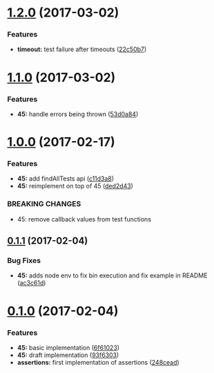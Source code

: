 <a name="1.2.0"></a>
# [1.2.0](https://github.com/TylorS/45/compare/v1.1.0...v1.2.0) (2017-03-02)


### Features

* **timeout:** test failure after timeouts ([22c50b7](https://github.com/TylorS/45/commit/22c50b7))



<a name="1.1.0"></a>
# [1.1.0](https://github.com/TylorS/45/compare/v1.0.0...v1.1.0) (2017-03-02)


### Features

* **45:** handle errors being thrown ([53d0a84](https://github.com/TylorS/45/commit/53d0a84))



<a name="1.0.0"></a>
# [1.0.0](https://github.com/TylorS/45/compare/v0.1.1...v1.0.0) (2017-02-17)


### Features

* **45:** add findAllTests api ([c11d3a8](https://github.com/TylorS/45/commit/c11d3a8))
* **45:** reimplement on top of 45 ([ded2d43](https://github.com/TylorS/45/commit/ded2d43))


### BREAKING CHANGES

* 45: remove callback values from test functions



<a name="0.1.1"></a>
## [0.1.1](https://github.com/TylorS/45/compare/v0.1.0...v0.1.1) (2017-02-04)


### Bug Fixes

* **45:** adds node env to fix bin execution and fix example in README ([ac3c61d](https://github.com/TylorS/45/commit/ac3c61d))



<a name="0.1.0"></a>
# [0.1.0](https://github.com/TylorS/45/compare/6f61023...v0.1.0) (2017-02-04)


### Features

* **45:** basic implementation ([6f61023](https://github.com/TylorS/45/commit/6f61023))
* **45:** draft implementation ([93f6303](https://github.com/TylorS/45/commit/93f6303))
* **assertions:** first implementation of assertions ([248cead](https://github.com/TylorS/45/commit/248cead))



